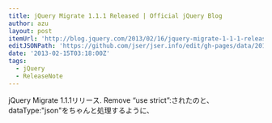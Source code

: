 ```yaml
---
title: jQuery Migrate 1.1.1 Released | Official jQuery Blog
author: azu
layout: post
itemUrl: 'http://blog.jquery.com/2013/02/16/jquery-migrate-1-1-1-released/'
editJSONPath: 'https://github.com/jser/jser.info/edit/gh-pages/data/2013/02/index.json'
date: '2013-02-15T03:18:00Z'
tags:
  - jQuery
  - ReleaseNote
---
```

jQuery Migrate 1.1.1リリース.
Remove “use strict”:されたのと、dataType:"json"をちゃんと処理するように、
